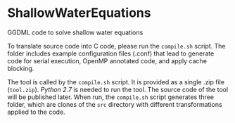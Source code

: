 # ShallowWaterEquations
GGDML code to solve shallow water equations

To translate source code into C code, please run the `compile.sh` script.
The folder includes example configuration files (.conf) that lead to generate code for serial execution, OpenMP annotated code, and apply cache blocking.

The tool is called by the `compile.sh` script.
It is provided as a single .zip file (`tool.zip`).
_Python 2.7_ is needed to run the tool.
The source code of the tool will be published later.
When run, the `compile.sh` script generates three folder, which are clones of the `src` directory with different transformations applied to the code. 
